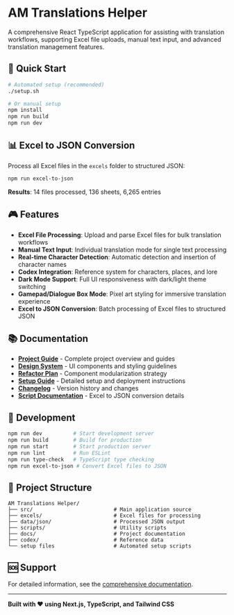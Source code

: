 # AM Translations Helper

A comprehensive React TypeScript application for assisting with translation workflows, supporting Excel file uploads, manual text input, and advanced translation management features.

## 🚀 Quick Start

```bash
# Automated setup (recommended)
./setup.sh

# Or manual setup
npm install
npm run build
npm run dev
```

## 📊 Excel to JSON Conversion

Process all Excel files in the `excels` folder to structured JSON:

```bash
npm run excel-to-json
```

**Results**: 14 files processed, 136 sheets, 6,265 entries

## 🎮 Features

- **Excel File Processing**: Upload and parse Excel files for bulk translation workflows
- **Manual Text Input**: Individual translation mode for single text processing
- **Real-time Character Detection**: Automatic detection and insertion of character names
- **Codex Integration**: Reference system for characters, places, and lore
- **Dark Mode Support**: Full UI responsiveness with dark/light theme switching
- **Gamepad/Dialogue Box Mode**: Pixel art styling for immersive translation experience
- **Excel to JSON Conversion**: Batch processing of Excel files to structured JSON

## 📚 Documentation

- **[Project Guide](docs/README.md)** - Complete project overview and guides
- **[Design System](docs/README-Design-System.md)** - UI components and styling guidelines
- **[Refactor Plan](docs/REFACTOR_PLAN.md)** - Component modularization strategy
- **[Setup Guide](docs/SETUP.md)** - Detailed setup and deployment instructions
- **[Changelog](docs/CHANGELOG.md)** - Version history and changes
- **[Script Documentation](scripts/README.md)** - Excel to JSON conversion details

## 🔧 Development

```bash
npm run dev          # Start development server
npm run build        # Build for production
npm run start        # Start production server
npm run lint         # Run ESLint
npm run type-check   # TypeScript type checking
npm run excel-to-json # Convert Excel files to JSON
```

## 📁 Project Structure

```
AM Translations Helper/
├── src/                          # Main application source
├── excels/                       # Excel files for processing
├── data/json/                    # Processed JSON output
├── scripts/                      # Utility scripts
├── docs/                         # Project documentation
├── codex/                        # Reference data
└── setup files                   # Automated setup scripts
```

## 🆘 Support

For detailed information, see the [comprehensive documentation](docs/README.md).

---

**Built with ❤️ using Next.js, TypeScript, and Tailwind CSS** 